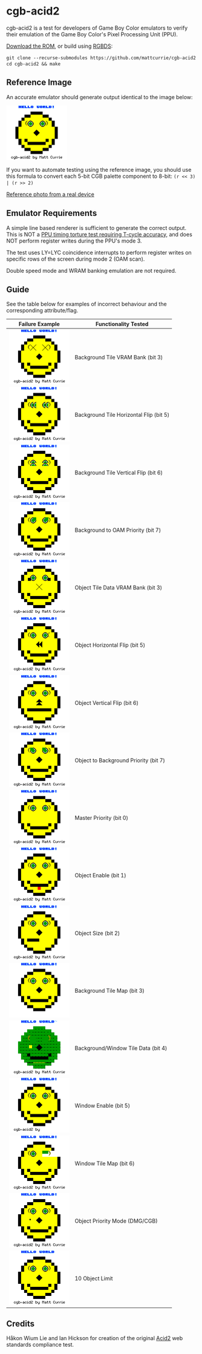 # cgb-acid2
cgb-acid2 is a test for developers of Game Boy Color emulators to verify their
emulation of the Game Boy Color's Pixel Processing Unit (PPU).

[Download the ROM](https://github.com/mattcurrie/cgb-acid2/releases/download/v1.1/cgb-acid2.gbc),
or build using [RGBDS](https://github.com/rednex/rgbds):

```
git clone --recurse-submodules https://github.com/mattcurrie/cgb-acid2
cd cgb-acid2 && make
```

## Reference Image
An accurate emulator should generate output identical to the image below:

![reference image](img/reference.png)

If you want to automate testing using the reference image, you should use this
formula to convert each 5-bit CGB palette component to 8-bit: 
`(r << 3) | (r >> 2)`

[Reference photo from a real device](https://github.com/mattcurrie/cgb-acid2/raw/master/img/photo.jpg)

## Emulator Requirements
A simple line based renderer is sufficient to generate the correct output. This
is NOT a [PPU timing torture test requiring T-cycle accuracy](https://github.com/mattcurrie/mealybug-tearoom-tests), and does NOT perform register writes during the PPU's mode 3.

The test uses LY=LYC coincidence interrupts to perform register writes on 
specific rows of the screen during mode 2 (OAM scan).

Double speed mode and WRAM banking emulation are not required.

## Guide
See the table below for examples of incorrect behaviour and the corresponding
attribute/flag.

| Failure Example | Functionality Tested |
| --------------- | ---------------------|
| ![failure image](img/failures/bg-map-vram-bank.png)| Background Tile VRAM Bank (bit 3) |  
| ![failure image](img/failures/bg-horizontal-flip.png) | Background Tile Horizontal Flip (bit 5) |
| ![failure image](img/failures/bg-vertical-flip.png) | Background Tile Vertical Flip (bit 6) |
| ![failure image](img/failures/bg-to-oam-priority.png) | Background to OAM Priority (bit 7) |
| ![failure image](img/failures/obj-vram-bank.png) | Object Tile Data VRAM Bank (bit 3) |
| ![failure image](img/failures/obj-horizontal-flip.png) | Object Horizontal Flip (bit 5) |
| ![failure image](img/failures/obj-vertical-flip.png) | Object Vertical Flip (bit 6) |
| ![failure image](img/failures/obj-to-bg-priority.png) | Object to Background Priority (bit 7) |
| ![failure image](img/failures/master-priority.png) | Master Priority (bit 0) |
| ![failure image](img/failures/obj-enable.png) | Object Enable (bit 1) |
| ![failure image](img/failures/obj-size.png) | Object Size (bit 2) |
| ![failure image](img/failures/bg-map.png) | Background Tile Map (bit 3) |
| ![failure image](img/failures/tile-sel.png) | Background/Window Tile Data (bit 4) |
| ![failure image](img/failures/win-enable.png) | Window Enable (bit 5) |
| ![failure image](img/failures/win-map.png) | Window Tile Map (bit 6) |
| ![failure image](img/failures/obj-priority-mode.png) | Object Priority Mode (DMG/CGB) |
| ![failure image](img/failures/10-obj-limit.png) | 10 Object Limit |

## Credits
Håkon Wium Lie and Ian Hickson for creation of the original 
[Acid2](http://www.acidtests.org/) web standards compliance test.
